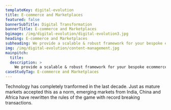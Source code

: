 ```yaml
---
templateKey: digital-evolution
title: E-commerce and Marketplaces
featured: false
bannerSubTitle: Digital Transformation
bannerTitle: E-commerce and Marketplaces
bgimage: /img/digital-evolution/digital-evolution3.jpg
heading: E-commerce and Marketplaces
subheading: We provide a scalable & robust framework for your bespoke ecommerce marketplace
img: /img/digital-evolution/content-management.jpg
mainpitch:
  title: 
  description: >
    We provide a scalable & robust framework for your bespoke ecommerce marketplace
caseStudyTag: E-commerce and Marketplaces
---
```


Technology has completely tranformed in the last decade. Just as mature markets accepted this as a norm, emerging markets from India, China and Africa have rewritten the rules of the game with record breaking transactions. 
